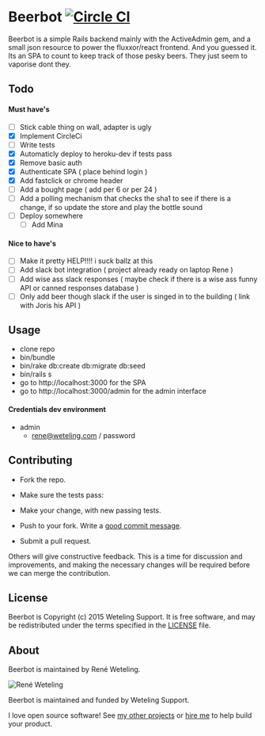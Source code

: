 # Beerbot [![Circle CI](https://circleci.com/gh/reneweteling/beerbot.svg?style=svg)](https://circleci.com/gh/reneweteling/beerbot)

Beerbot is a simple Rails backend mainly with the ActiveAdmin gem, and a small json resource to power the fluxxor/react frontend.
And you guessed it. Its an SPA to count to keep track of those pesky beers. They just seem to vaporise dont they. 

## Todo

#### Must have's
* [ ] Stick cable thing on wall, adapter is ugly
* [x] Implement CircleCi
* [ ] Write tests
* [x] Automaticly deploy to heroku-dev if tests pass
* [x] Remove basic auth
* [x] Authenticate SPA ( place behind login )
* [x] Add fastclick or chrome header
* [ ] Add a bought page ( add per 6 or per 24 )
* [ ] Add a polling mechanism that checks the sha1 to see if there is a change, if so update the store and play the bottle sound
* [ ] Deploy somewhere
    * [ ] Add Mina

#### Nice to have's
* [ ] Make it pretty HELP!!!! i suck ballz at this
* [ ] Add slack bot integration ( project already ready on laptop Rene )
* [ ] Add wise ass slack responses ( maybe check if there is a wise ass funny API or canned responses database )
* [ ] Only add beer though slack if the user is singed in to the building ( link with Joris his API )

## Usage

* clone repo
* bin/bundle
* bin/rake db:create db:migrate db:seed
* bin/rails s
* go to http://localhost:3000 for the SPA  
* go to http://localhost:3000/admin for the admin interface

#### Credentials dev environment

* admin
    * rene@weteling.com / password

## Contributing

* Fork the repo.
* Make sure the tests pass:
* Make your change, with new passing tests. 
* Push to your fork. Write a [good commit message][commit]. 
* Submit a pull request.

  [commit]: http://tbaggery.com/2008/04/19/a-note-about-git-commit-messages.html

Others will give constructive feedback.
This is a time for discussion and improvements,
and making the necessary changes will be required before we can
merge the contribution.

## License

Beerbot is Copyright (c) 2015 Weteling Support.
It is free software, and may be redistributed
under the terms specified in the [LICENSE] file.

  [LICENSE]: /LICENSE

## About

Beerbot is maintained by René Weteling.

![René Weteling](http://www.weteling.com/zzz/footer.png)

Beerbot is maintained and funded by Weteling Support.

I love open source software!
See [my other projects][blog]
or [hire me][hire] to help build your product.

  [blog]: http://www.weteling.com/
  [hire]: http://www.weteling.com/contact/